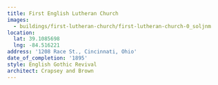```yaml
---
title: First English Lutheran Church
images:
  - buildings/first-lutheran-church/first-lutheran-church-0_soljnm
location:
  lat: 39.1085698
  lng: -84.516221
address: '1208 Race St., Cincinnati, Ohio'
date_of_completion: '1895'
style: English Gothic Revival
architect: Crapsey and Brown
---
```


